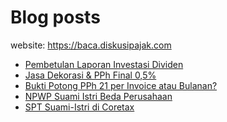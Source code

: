 # Blog posts

website: https://baca.diskusipajak.com

<!-- BLOG-POST-LIST:START -->
- [Pembetulan Laporan Investasi Dividen](https://baca.diskusipajak.com/pembetulan-laporan-investasi-dividen/)
- [Jasa Dekorasi &amp; PPh Final 0,5%](https://baca.diskusipajak.com/pertanyaan-untuk-pekerjaan-bebas-yang-terkait-jasa-tetapi-tidak-bisa-dikenakan-tarif-final-0-5-pp-55-apakah-hanya-yang-tercantum-di-pasal-56-ayat-4-saja-yang-tidak-boleh-contoh-jasa-dek/)
- [Bukti Potong PPh 21 per Invoice atau Bulanan?](https://baca.diskusipajak.com/bukti-potong-pph-21-per-invoice-atau-bulanan/)
- [NPWP Suami Istri Beda Perusahaan](https://baca.diskusipajak.com/npwp-suami-istri-beda-perusahaan/)
- [SPT Suami-Istri di Coretax](https://baca.diskusipajak.com/spt-suami-istri-di-coretax/)
<!-- BLOG-POST-LIST:END -->

<!--
**kelaspajak/kelaspajak** is a ✨ _special_ ✨ repository because its `README.md` (this file) appears on your GitHub profile.

Here are some ideas to get you started:

- 🔭 I’m currently working on ...
- 🌱 I’m currently learning ...
- 👯 I’m looking to collaborate on ...
- 🤔 I’m looking for help with ...
- 💬 Ask me about ...
- 📫 How to reach me: ...
- 😄 Pronouns: ...
- ⚡ Fun fact: ...
-->
